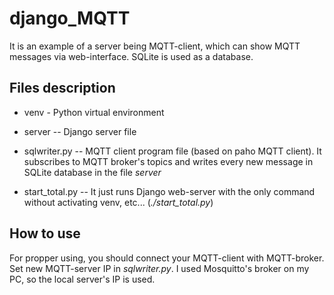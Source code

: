# django_MQTT
It is an example of a server being MQTT-client, which can show MQTT messages via web-interface. SQLite is used as a database.

## Files description
- venv - Python virtual environment

- server -- Django server file

- sqlwriter.py -- MQTT client program file (based on paho MQTT client). It subscribes to MQTT broker's topics and writes every new message in SQLite database in the file *server*

- start_total.py -- It just runs Django web-server with the only command without activating venv, etc... (*./start_total.py*)

## How to use

For propper using, you should connect your MQTT-client with MQTT-broker. Set new MQTT-server IP in *sqlwriter.py*. I used Mosquitto's broker on my PC, so the local server's IP is used.
